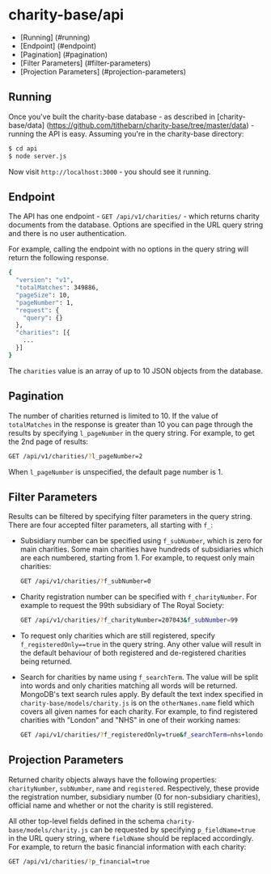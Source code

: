 # charity-base/api
- [Running] (#running)
- [Endpoint] (#endpoint)
- [Pagination] (#pagination)
- [Filter Parameters] (#filter-parameters)
- [Projection Parameters] (#projection-parameters)

## Running
Once you've built the charity-base database - as described in [charity-base/data] (https://github.com/tithebarn/charity-base/tree/master/data) - running the API is easy. Assuming you're in the charity-base directory:
```bash
$ cd api
$ node server.js
```
Now visit `http://localhost:3000` - you should see it running.

## Endpoint
The API has one endpoint - `GET /api/v1/charities/` - which returns charity documents from the database. Options are specified in the URL query string and there is no user authentication.

For example, calling the endpoint with no options in the query string will return the following response.
```bash
{
  "version": "v1",
  "totalMatches": 349886,
  "pageSize": 10,
  "pageNumber": 1,
  "request": {
    "query": {}
  },
  "charities": [{
    ...
  }]
}
```
The `charities` value is an array of up to 10 JSON objects from the database.

## Pagination
The number of charities returned is limited to 10. If the value of `totalMatches` in the response is greater than 10 you can page through the results by specifying `l_pageNumber` in the query string. For example, to get the 2nd page of results:
```bash
GET /api/v1/charities/?l_pageNumber=2
```
When `l_pageNumber` is unspecified, the default page number is 1.

## Filter Parameters
Results can be filtered by specifying filter parameters in the query string. There are four accepted filter parameters, all starting with `f_`:

* Subsidiary number can be specified using `f_subNumber`, which is zero for main charities.  Some main charities have hundreds of subsidiaries which are each numbered, starting from 1.  For example, to request only main charities:
    ```bash
    GET /api/v1/charities/?f_subNumber=0
    ```

* Charity registration number can be specified with `f_charityNumber`.  For example to request the 99th subsidiary of The Royal Society:
    ```bash
    GET /api/v1/charities/?f_charityNumber=207043&f_subNumber=99
    ```

* To request only charities which are still registered, specify `f_registeredOnly==true` in the query string.  Any other value will result in the default behaviour of both registered and de-registered charities being returned.

* Search for charities by name using `f_searchTerm`.  The value will be split into words and only charities matching all words will be returned.  MongoDB's text search rules apply.  By default the text index specified in `charity-base/models/charity.js` is on the `otherNames.name` field which covers all given names for each charity.  For example, to find registered charities with "London" and "NHS" in one of their working names:
    ```bash
    GET /api/v1/charities/?f_registeredOnly=true&f_searchTerm=nhs+london
    ```

## Projection Parameters
Returned charity objects always have the following properties: `charityNumber`, `subNumber`, `name` and `registered`.  Respectively, these provide the registration number, subsidiary number (0 for non-subsidiary charities), official name and whether or not the charity is still registered.

All other top-level fields defined in the schema `charity-base/models/charity.js` can be requested by specifying `p_fieldName=true` in the URL query string, where `fieldName` should be replaced accordingly.  For example, to return the basic financial information with each charity:
```bash
GET /api/v1/charities/?p_financial=true
```
